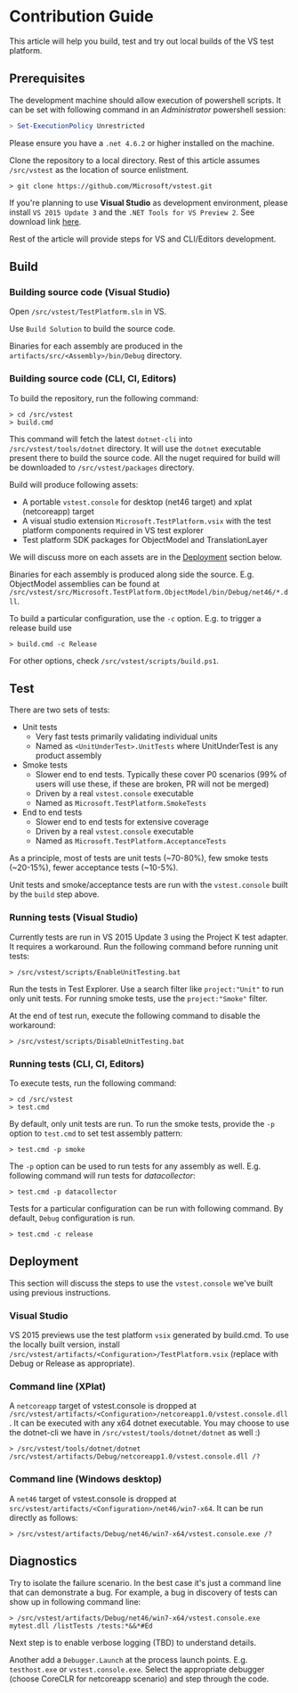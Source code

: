 # Contribution Guide

This article will help you build, test and try out local builds of the VS test
platform.

## Prerequisites
The development machine should allow execution of powershell scripts. It can be
set with following command in an *Administrator* powershell session:

```powershell
> Set-ExecutionPolicy Unrestricted
```

Please ensure you have a `.net 4.6.2` or higher installed on the machine.

Clone the repository to a local directory. Rest of this article assumes
`/src/vstest` as the location of source enlistment.

```
> git clone https://github.com/Microsoft/vstest.git
```

If you're planning to use **Visual Studio** as development environment, please
install `VS 2015 Update 3` and the `.NET Tools for VS Preview 2`. See download
link [here](https://www.microsoft.com/net/core#windows).

Rest of the article will provide steps for VS and CLI/Editors development.

## Build

### Building source code (Visual Studio)

Open `/src/vstest/TestPlatform.sln` in VS.

Use `Build Solution` to build the source code.

Binaries for each assembly are produced in the
`artifacts/src/<Assembly>/bin/Debug` directory.

### Building source code (CLI, CI, Editors)

To build the repository, run the following command:

```
> cd /src/vstest
> build.cmd
```

This command will fetch the latest `dotnet-cli` into `/src/vstest/tools/dotnet`
directory. It will use the `dotnet` executable present there to build the source
code. All the nuget required for build will be downloaded to
`/src/vstest/packages` directory.

Build will produce following assets:

* A portable `vstest.console` for desktop (net46 target) and xplat (netcoreapp)
  target
* A visual studio extension `Microsoft.TestPlatform.vsix` with the test platform
  components required in VS test explorer
* Test platform SDK packages for ObjectModel and TranslationLayer

We will discuss more on each assets are in the [Deployment](#Deployment) section below.

Binaries for each assembly is produced along side the source. E.g. ObjectModel
assemblies can be found at
`/src/vstest/src/Microsoft.TestPlatform.ObjectModel/bin/Debug/net46/*.dll`.

To build a particular configuration, use the `-c` option. E.g. to trigger a
release build use

```
> build.cmd -c Release
```

For other options, check `/src/vstest/scripts/build.ps1`.

## Test

There are two sets of tests:

* Unit tests
    - Very fast tests primarily validating individual units
    - Named as `<UnitUnderTest>.UnitTests` where UnitUnderTest is any product
        assembly
* Smoke tests
    - Slower end to end tests. Typically these cover P0 scenarios (99% of users
        will use these, if these are broken, PR will not be merged)
    - Driven by a real `vstest.console` executable
    - Named as `Microsoft.TestPlatform.SmokeTests`
* End to end tests
    - Slower end to end tests for extensive coverage
    - Driven by a real `vstest.console` executable
    - Named as `Microsoft.TestPlatform.AcceptanceTests`

As a principle, most of tests are unit tests (~70-80%), few smoke tests
(~20-15%), fewer acceptance tests (~10-5%).

Unit tests and smoke/acceptance tests are run with the `vstest.console` built by
the `build` step above.

### Running tests (Visual Studio)

Currently tests are run in VS 2015 Update 3 using the Project K test adapter. It
requires a workaround. Run the following command before running unit tests:

```
> /src/vstest/scripts/EnableUnitTesting.bat
```

Run the tests in Test Explorer. Use a search filter like `project:"Unit"` to
run only unit tests. For running smoke tests, use the `project:"Smoke"` filter.

At the end of test run, execute the following command to disable the workaround:

```
> /src/vstest/scripts/DisableUnitTesting.bat
```

### Running tests (CLI, CI, Editors)

To execute tests, run the following command:

```
> cd /src/vstest
> test.cmd
```

By default, only unit tests are run. To run the smoke tests, provide the `-p`
option to `test.cmd` to set test assembly pattern:

```
> test.cmd -p smoke
```

The `-p` option can be used to run tests for any assembly as well. E.g.
following command will run tests for *datacollector*:

```
> test.cmd -p datacollector
```

Tests for a particular configuration can be run with following command. By
default, `Debug` configuration is run.

```
> test.cmd -c release
```

## Deployment

This section will discuss the steps to use the `vstest.console` we've built
using previous instructions.

### Visual Studio

VS 2015 previews use the test platform `vsix` generated by build.cmd. To use the
locally built version, install
`/src/vstest/artifacts/<Configuration>/TestPlatform.vsix` (replace <Configuration>
with Debug or Release as appropriate).

### Command line (XPlat)

A `netcoreapp` target of vstest.console is dropped at
`/src/vstest/artifacts/<Configuration>/netcoreapp1.0/vstest.console.dll`. It can be
executed with any x64 dotnet executable. You may choose to use the dotnet-cli we
have in `/src/vstest/tools/dotnet/dotnet` as well :)

```
> /src/vstest/tools/dotnet/dotnet /src/vstest/artifacts/Debug/netcoreapp1.0/vstest.console.dll /?
```

### Command line (Windows desktop)

A `net46` target of vstest.console is dropped at
`src/vstest/artifacts/<Configuration>/net46/win7-x64`. It can be run directly as
follows:

```
> /src/vstest/artifacts/Debug/net46/win7-x64/vstest.console.exe /?
```

## Diagnostics

Try to isolate the failure scenario. In the best case it's just a command line
that can demonstrate a bug. For example, a bug in discovery of tests can show up
in following command line:

```
> /src/vstest/artifacts/Debug/net46/win7-x64/vstest.console.exe mytest.dll /listTests /tests:*&&*#Ed
```

Next step is to enable verbose logging (TBD) to understand details.

Another add a `Debugger.Launch` at the process launch points. E.g.
`testhost.exe` or `vstest.console.exe`. Select the appropriate debugger (choose
CoreCLR for netcoreapp scenario) and step through the code.

